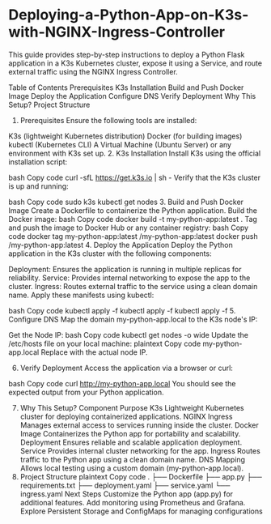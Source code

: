 # Deploying-a-Python-App-on-K3s-with-NGINX-Ingress-Controller
This guide provides step-by-step instructions to deploy a Python Flask application in a K3s Kubernetes cluster, expose it using a Service, and route external traffic using the NGINX Ingress Controller.

Table of Contents
Prerequisites
K3s Installation
Build and Push Docker Image
Deploy the Application
Configure DNS
Verify Deployment
Why This Setup?
Project Structure
1. Prerequisites
Ensure the following tools are installed:

K3s (lightweight Kubernetes distribution)
Docker (for building images)
kubectl (Kubernetes CLI)
A Virtual Machine (Ubuntu Server) or any environment with K3s set up.
2. K3s Installation
Install K3s using the official installation script:

bash
Copy code
curl -sfL https://get.k3s.io | sh -
Verify that the K3s cluster is up and running:

bash
Copy code
sudo k3s kubectl get nodes
3. Build and Push Docker Image
Create a Dockerfile to containerize the Python application.
Build the Docker image:
bash
Copy code
docker build -t my-python-app:latest .
Tag and push the image to Docker Hub or any container registry:
bash
Copy code
docker tag my-python-app:latest <dockerhub-username>/my-python-app:latest
docker push <dockerhub-username>/my-python-app:latest
4. Deploy the Application
Deploy the Python application in the K3s cluster with the following components:

Deployment: Ensures the application is running in multiple replicas for reliability.
Service: Provides internal networking to expose the app to the cluster.
Ingress: Routes external traffic to the service using a clean domain name.
Apply these manifests using kubectl:

bash
Copy code
kubectl apply -f <deployment-file>
kubectl apply -f <service-file>
kubectl apply -f <ingress-file>
5. Configure DNS
Map the domain my-python-app.local to the K3s node's IP:

Get the Node IP:
bash
Copy code
kubectl get nodes -o wide
Update the /etc/hosts file on your local machine:
plaintext
Copy code
<Node-IP> my-python-app.local
Replace <Node-IP> with the actual node IP.

6. Verify Deployment
Access the application via a browser or curl:

bash
Copy code
curl http://my-python-app.local
You should see the expected output from your Python application.

7. Why This Setup?
Component	Purpose
K3s	Lightweight Kubernetes cluster for deploying containerized applications.
NGINX Ingress	Manages external access to services running inside the cluster.
Docker Image	Containerizes the Python app for portability and scalability.
Deployment	Ensures reliable and scalable application deployment.
Service	Provides internal cluster networking for the app.
Ingress	Routes traffic to the Python app using a clean domain name.
DNS Mapping	Allows local testing using a custom domain (my-python-app.local).
8. Project Structure
plaintext
Copy code
.
├── Dockerfile
├── app.py
├── requirements.txt
├── deployment.yaml
├── service.yaml
└── ingress.yaml
Next Steps
Customize the Python app (app.py) for additional features.
Add monitoring using Prometheus and Grafana.
Explore Persistent Storage and ConfigMaps for managing configurations
